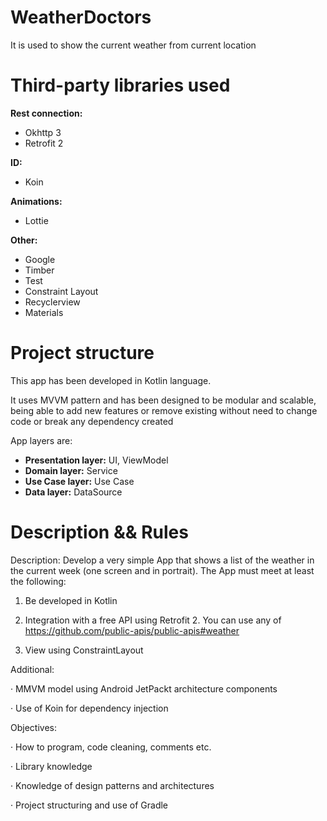 # WeatherDoctors

It is used to show the current weather from current location

# Third-party libraries used

**Rest connection:**
* Okhttp 3
* Retrofit 2

**ID:**
* Koin

**Animations:**
* Lottie

**Other:**
* Google
* Timber
* Test
* Constraint Layout
* Recyclerview
* Materials

# Project structure

This app has been developed in Kotlin language. 

It uses MVVM pattern and has been designed to be modular and scalable, being able to add new features or remove existing without need to change code or break any dependency created

App layers are:

* **Presentation layer:**  UI, ViewModel
* **Domain layer:** Service
* **Use Case layer:** Use Case
* **Data layer:** DataSource

# Description && Rules

Description: Develop a very simple App that shows a list of the weather in the current week (one screen and in portrait). The App must meet at least the following:

1. Be developed in Kotlin

2. Integration with a free API using Retrofit 2. You can use any of https://github.com/public-apis/public-apis#weather

3. View using ConstraintLayout

 
Additional:

· MMVM model using Android JetPackt architecture components

· Use of Koin for dependency injection


Objectives:

· How to program, code cleaning, comments etc.

· Library knowledge

· Knowledge of design patterns and architectures

· Project structuring and use of Gradle

